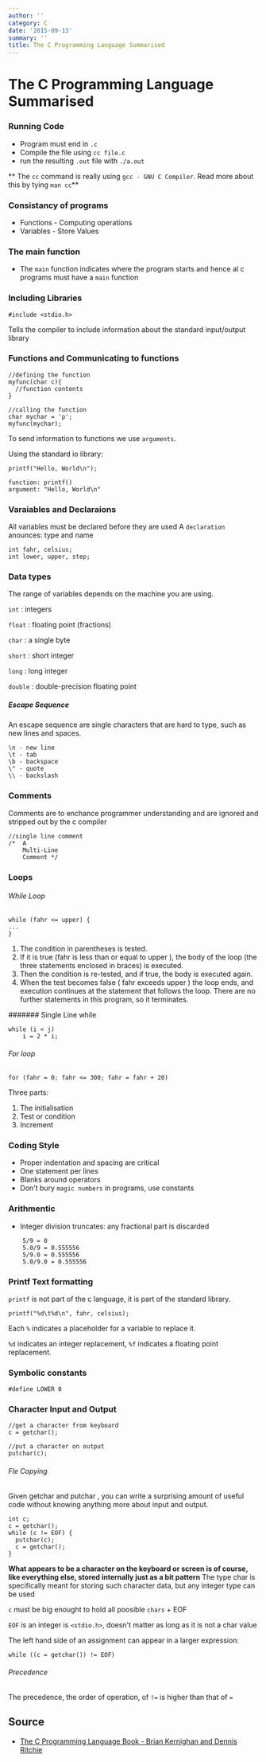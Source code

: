 ```yaml
---
author: ''
category: C
date: '2015-09-13'
summary: ''
title: The C Programming Language Summarised
---
```

# The C Programming Language Summarised

### Running Code

* Program must end in `.c`
* Compile the file using `cc file.c`
* run the resulting `.out` file with `./a.out`

** The `cc` command is really using `gcc - GNU C Compiler`. Read more about this by tying `man cc`**

### Consistancy of programs

* Functions - Computing operations
* Variables - Store Values

### The main function

* The `main` function indicates where the program starts and hence al c programs must have a `main` function

### Including Libraries

```
#include <stdio.h>
```

Tells the compiler to include information about the standard input/output library

### Functions and Communicating to functions

```
//defining the function
myfunc(char c){
  //function contents
}

//calling the function
char mychar = 'p';
myfunc(mychar);
```
To send information to functions we use `arguments`.

Using the standard io library:

```
printf("Hello, World\n");

function: printf()
argument: "Hello, World\n"
```
### Varaiables and Declaraions

All variables must be declared before they are used
A `declaration` anounces: type and name

```
int fahr, celsius;
int lower, upper, step;
```

### Data types

The range of variables depends on the machine you are using.

`int`    : integers

`float`  : floating point (fractions)

`char`   : a single byte

`short`  : short integer

`long`   : long integer

`double` : double-precision floating point


##### Escape Sequence

An escape sequence are single characters that are hard to type, such as new lines and spaces.

```
\n - new line
\t - tab
\b - backspace
\" - quote
\\ - backslash
```

### Comments

Comments are to enchance programmer understanding and are ignored and stripped out by the c compiler

```
//single line comment
/*  A
    Multi-Line
    Comment */
```

### Loops

###### While Loop

```
while (fahr <= upper) {
...
}
```

1. The condition in parentheses is tested.
2. If it is true (fahr is less than or equal to upper ), the body of the loop (the three statements enclosed in braces) is executed.
3. Then the condition is re-tested, and if true, the body is executed again.
4. When the test becomes false ( fahr exceeds upper ) the loop ends, and execution continues at the
statement that follows the loop. There are no further statements in this program, so it
terminates.

####### Single Line while

```
while (i < j)
    i = 2 * i;
```
###### For loop

`for (fahr = 0; fahr <= 300; fahr = fahr + 20)`

Three parts:
1. The initialisation
2. Test or condition
3. Increment

### Coding Style

* Proper indentation and spacing are critical
* One statement per lines
* Blanks around operators
* Don't bury `magic numbers` in programs, use constants

### Arithmentic

* Integer division truncates: any fractional part is discarded

```
    5/9 = 0
    5.0/9 = 0.555556
    5/9.0 = 0.555556
    5.0/9.0 = 0.555556
```
### Printf Text formatting

`printf` is not part of the c language, it is part of the standard library.

```
printf("%d\t%d\n", fahr, celsius);
```

Each `%` indicates a placeholder for a variable to replace it.

`%d` indicates an integer replacement, `%f` indicates a floating point replacement.

### Symbolic constants

`#define LOWER 0 `

### Character Input and Output

```
//get a character from keyboard
c = getchar();

//put a character on output
putchar(c);
```

###### Fle Copying

Given getchar and putchar , you can write a surprising amount of useful code without
knowing anything more about input and output.

```
int c;
c = getchar();
while (c != EOF) {
  putchar(c);
  c = getchar();
}
```
**What appears to be a character on the keyboard or screen is of course, like everything else,
stored internally just as a bit pattern**
The type char is specifically meant for storing such
character data, but any integer type can be used

`c` must be big enought to hold all poosible `chars` + EOF

`EOF` is an integer is `<stdio.h>`, doesn't matter as long as it is not a char value

The left hand side of an assignment can appear in a larger expression:

```
while ((c = getchar()) != EOF)
```
###### Precedence

The precedence, the order of operation, of `!=` is higher than that of `=`

## Source

* [The C Programming Language Book - Brian Kernighan and Dennis Ritchie](http://cslabcms.nju.edu.cn/problem_solving/images/c/cc/The_C_Programming_Language_%282nd_Edition_Ritchie_Kernighan%29.pdf)
